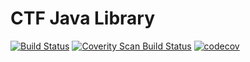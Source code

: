 CTF Java Library
==================================

[![Build Status](https://travis-ci.org/efficios/ctf-java.svg?branch=master)](https://travis-ci.org/efficios/ctf-java)
[![Coverity Scan Build Status](https://scan.coverity.com/projects/12053/badge.svg)](https://scan.coverity.com/projects/ctf-java)
[![codecov](https://codecov.io/gh/efficios/ctf-java/branch/master/graph/badge.svg)](https://codecov.io/gh/efficios/ctf-java)
